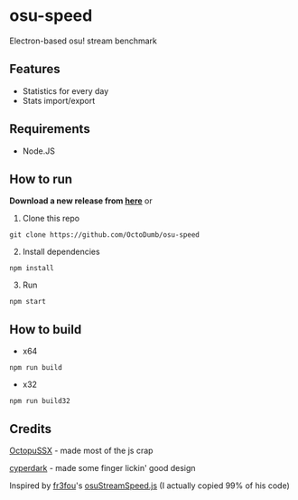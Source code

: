 # osu-speed

Electron-based osu! stream benchmark

## Features

- Statistics for every day
- Stats import/export

## Requirements

- Node.JS

## How to run

**Download a new release from [here](https://github.com/OctoDumb/osu-speed/releases)**
    or

1. Clone this repo

```shell
git clone https://github.com/OctoDumb/osu-speed
```

2. Install dependencies

```shell
npm install
```

3. Run

```shell
npm start
```

## How to build

- x64

```shell
npm run build
```

- x32

```shell
npm run build32
```

## Credits

[OctopuSSX](https://github.com/uzervlad) - made most of the js crap

[cyperdark](https://github.com/cyperdark) - made some finger lickin' good design

Inspired by [fr3fou](https://github.com/fr3fou)'s [osuStreamSpeed.js](https://github.com/fr3fou/osuStreamSpeed.js) (I actually copied 99% of his code)
